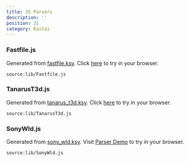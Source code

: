 ```yaml
---
title: JS Parsers
description: ''
position: 21
category: Kaitai
---
```


### Fastfile.js

Generated from [fastfile.ksy](structs#fastfileksy). Click [here](/oldeq/t3d-files#js-parser) to try in your browser.

```js[Fastfile.js]
source:lib/Fastfile.js
```

### TanarusT3d.js

Generated from [tanarus_t3d.ksy](structs#tanarus_t3dksy). Click [here](/tanarus/t3d-files#js-parser) to try in your browser.

```js[TanarusT3d.js]
source:lib/TanarusT3d.js
```


### SonyWld.js

Generated from [sony_wld.ksy](structs#sony_wldksy). Visit [Parser Demo](parser-demo) to try in your browser.

```js[SonyWld.js]
source:lib/SonyWld.js
```
